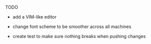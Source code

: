 <h>TODO</h>
<ul>
	<li>
		<p>add a VIM-like editor</p>
	</li>
	<li>
		<p>change font scheme to be smoother across all machines</p>
	</li>
	<li>
		<p> create test to make sure nothing breaks when pushing changes</p>
	</li>
</ul>
